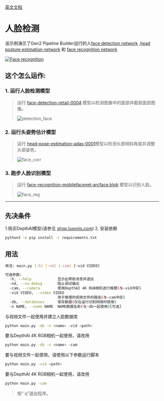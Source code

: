 [英文文档](README.md)

人脸检测
================

该示例演示了Gen2 Pipeline Builder运行的人[face detection network](https://docs.openvinotoolkit.org/latest/omz_models_model_face_detection_retail_0004.html)  ,[head posture estimation network](https://docs.openvinotoolkit.org/latest/omz_models_model_head_pose_estimation_adas_0001.html) 和 [face recognition network](https://docs.openvinotoolkit.org/latest/omz_models_model_face_recognition_mobilefacenet_arcface.html)


[![Face recognition](https://user-images.githubusercontent.com/18037362/134054837-eed40899-7c1d-4160-aaf0-1d7c405bb7f4.gif)](https://www.youtube.com/watch?v=HNAeBwNCRek "Face recognition")

## 这个怎么运作:

### 1. 运行人脸检测模型

> 运行 [face-detection-retail-0004](models/face-detection-retail-0004_openvino_2020_1_4shave.blob) 模型以检测图像中的面部并截取面部图像。
> 
> ![detection_face](images/detection_face.png)

### 2. 运行头姿势估计模型

> 运行 [head-pose-estimation-adas-0001](models/head-pose-estimation-adas-0001.blob)模型以检测头部倾斜角度并调整头部姿势。
> 
>![face_corr](images/face_corr.png)

### 3. 跑步人脸识别模型

> 运行 [face-recognition-mobilefacenet-arcface.blob](models/face-recognition-mobilefacenet-arcface_2021.2_4shave.blob) 模型以识别人脸。
>
> ![face_reg](images/face_reg.png)

--------------------

## 先决条件

1.购买DepthAI模型(请参见 [shop.luxonis.com](https://shop.luxonis.com/))
2. 安装依赖
   ```bash
   python3 -m pip install -r requirements.txt
   ```


## 用法

```bash
用法: main.py [-h] [-nd] [-cam] [-vid VIDEO]

可选参数:
  -h, --help            显示此帮助消息并退出
  -nd, --no-debug       阻止调试输出
  -cam, --camera        使用DepthAI 4K RGB相机进行推理(与-vid冲突)
  -vid VIDEO, --video VIDEO
                        用于推理的视频文件的路径(与-cam冲突)
  -db, --databases      保存数据(仅在运行识别网络时使用)
  -n NAME, --name NAME  NAME数据名称(与-db一起使用)[可选]

```

与视频文件一起使用并建立人脸数据库
```bash
python main.py -db -n <name> -vid <path>
```

要与DepthAI 4K RGB相机一起使用，请改用
```bash
python main.py -db -n <name> -cam
```

要与视频文件一起使用，请使用以下参数运行脚本

```bash
python main.py -vid <path>
```

要与DepthAI 4K RGB相机一起使用，请改用
```bash
python main.py -cam
```

> 按“ q”退出程序。
